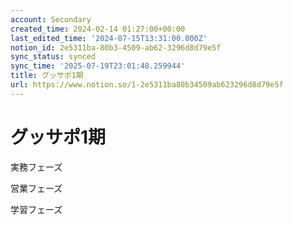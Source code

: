 ```yaml
---
account: Secondary
created_time: 2024-02-14 01:27:00+00:00
last_edited_time: '2024-07-15T13:31:00.000Z'
notion_id: 2e5311ba-80b3-4509-ab62-3296d8d79e5f
sync_status: synced
sync_time: '2025-07-19T23:01:48.259944'
title: グッサポ1期
url: https://www.notion.so/1-2e5311ba80b34509ab623296d8d79e5f
---
```


# グッサポ1期

実務フェーズ

営業フェーズ

学習フェーズ
